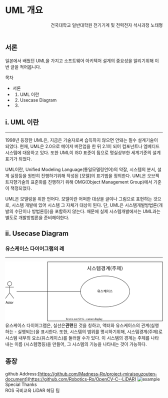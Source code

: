 # UML 개요
<div style="text-align: right">건국대학교 일반대학원 전기기계 및 전력전자 석사과정 노태형</div><br>

## 서론
일본에서 배웠던 UML을 가지고 소프트웨어 아키텍처 설계의 중요성을 알리기위해 이번 글을 적어봅니다.

목차
- 서론
- 1. UML 이란
- 2. Usecase Diagram
- 3. 
## i. UML 이란
----------------------
1998년 등장한 UML은, 지금은 기술자로써 습득하지 않으면 안돼는 필수 설계기술이 되었다. 
현재, UML은 2.0으로 메이저 버전업을 한 뒤 2.1이 되어 컴포넌트나 엠베디드 시스템에 대응하고 있다.
또한 UML이 ISO 표준이 됨으로 명실상부한 세계기준의 설계표기가 되었다.

UML이란, Unified Modeling Language(통일모델링언어)의 약잘, 시스템의 분서, 설계 실장등을 원만히 진행하기위해 작성된 [모델]의 표기법을 정의한다.
UML은 오브젝트지향기술의 표준화를 진행하기 위해 OMG(Object Management Group)에서 기준이 책정되었다.

UML은 모델링을 위한 언어다. 모델이란 어떠한 대상을 글이나 그림으로 표현하는 것으로, 시스템 개발에 있어 시스템 그 자체가 대상이 된다.
단, UML은 시스템개발방법론(개발의 수단이나 방법론등)을 포함하지 않는다. 때문에 실제 시스템개발에서는 UML과는 별도로 개발방법론을 준비해야한다.

## ii. Usecase Diagram
### 유스케이스 다이어그램의 례 
-------------
![example](./images/ex_usecase.svg)
유스케이스 다이어그램은, 실선은**관련**된 것을 칭하고, 액터와 유스케이스의 관계(실행하는 - 실행되는)을 표시한다. 또한, 시스템의 범위를 명시하기위해, 시스템경계(주제)로 시스템 내부의 요소(유스케이스)를 둘러쌀 수가 있다. 이 시스템의 경계는 주제를 나타내는 이름 (시스템명등)을 만들어, 그 시스템의 기능을 나타내는 것이 가능하다.


## 종장

github Address:[https://github.com/Madness-Ro/project-miraisouzouten-document](https://github.com/Robotics-Ro/OpenCV-C--LiDAR)
![example](./images/QR-code.png)
Special Thanks<br>
ROS 국비교육 LiDAR 헤딩 팀


